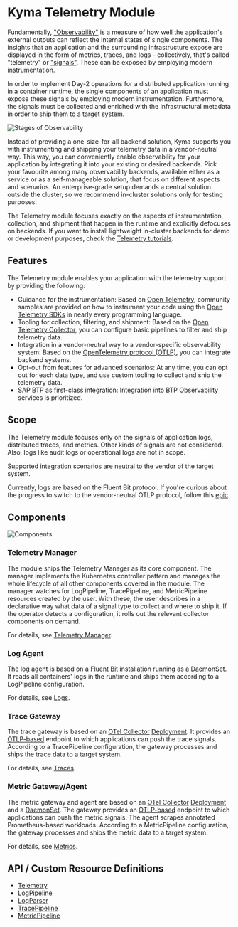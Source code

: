 
# Kyma Telemetry Module

Fundamentally, ["Observability"](https://opentelemetry.io/docs/concepts/observability-primer/) is a measure of how well the application's external outputs can reflect the internal states of single components. The insights that an application and the surrounding infrastructure expose are displayed in the form of metrics, traces, and logs - collectively, that's called "telemetry" or ["signals"](https://opentelemetry.io/docs/concepts/signals/). These can be exposed by employing modern instrumentation.

In order to implement Day-2 operations for a distributed application running in a container runtime, the single components of an application must expose these signals by employing modern instrumentation. Furthermore, the signals must be collected and enriched with the infrastructural metadata in order to ship them to a target system.

![Stages of Observability](./assets/general-stages.drawio.svg)

Instead of providing a one-size-for-all backend solution, Kyma supports you with instrumenting and shipping your telemetry data in a vendor-neutral way. This way, you can conveniently enable observability for your application by integrating it into your existing or desired backends. Pick your favourite among many observability backends, available either as a service or as a self-manageable solution, that focus on different aspects and scenarios. An enterprise-grade setup demands a central solution outside the cluster, so we recommend in-cluster solutions only for testing purposes.

The Telemetry module focuses exactly on the aspects of instrumentation, collection, and shipment that happen in the runtime and explicitly defocuses on backends. If you want to install lightweight in-cluster backends for demo or development purposes, check the [Telemetry tutorials](05-tutorials.md).

## Features

The Telemetry module enables your application with the telemetry support by providing the following:

- Guidance for the instrumentation: Based on [Open Telemetry](https://opentelemetry.io/), community samples are provided on how to instrument your code using the [Open Telemetry SDKs](https://opentelemetry.io/docs/instrumentation/) in nearly every programming language.
- Tooling for collection, filtering, and shipment: Based on the [Open Telemetry Collector](https://opentelemetry.io/docs/collector/), you can configure basic pipelines to filter and ship telemetry data.
- Integration in a vendor-neutral way to a vendor-specific observability system: Based on the [OpenTelemetry protocol (OTLP)](https://opentelemetry.io/docs/reference/specification/protocol/), you can integrate backend systems.
- Opt-out from features for advanced scenarios: At any time, you can opt out for each data type, and use custom tooling to collect and ship the telemetry data.
- SAP BTP as first-class integration: Integration into BTP Observability services is prioritized.

## Scope

The Telemetry module focuses only on the signals of application logs, distributed traces, and metrics. Other kinds of signals are not considered. Also, logs like audit logs or operational logs are not in scope.

Supported integration scenarios are neutral to the vendor of the target system.

Currently, logs are based on the Fluent Bit protocol. If you're curious about the progress to switch to the vendor-neutral OTLP protocol, follow this [epic](https://github.com/kyma-project/kyma/issues/16307).


## Components

![Components](./assets/general-components.drawio.svg)

### Telemetry Manager

The module ships the Telemetry Manager as its core component. The manager implements the Kubernetes controller pattern and manages the whole lifecycle of all other components covered in the module. The manager watches for LogPipeline, TracePipeline, and MetricPipeline resources created by the user. With these, the user describes in a declarative way what data of a signal type to collect and where to ship it.
If the operator detects a configuration, it rolls out the relevant collector components on demand.

For details, see [Telemetry Manager](01-manager.md).

### Log Agent

The log agent is based on a [Fluent Bit](https://fluentbit.io/) installation running as a [DaemonSet](https://kubernetes.io/docs/concepts/workloads/controllers/daemonset/). It reads all containers' logs in the runtime and ships them according to a LogPipeline configuration.

For details, see [Logs](02-logs.md).

### Trace Gateway

The trace gateway is based on an [OTel Collector](https://opentelemetry.io/docs/collector/) [Deployment](https://kubernetes.io/docs/concepts/workloads/controllers/deployment/). It provides an [OTLP-based](https://opentelemetry.io/docs/reference/specification/protocol/) endpoint to which applications can push the trace signals. According to a TracePipeline configuration, the gateway processes and ships the trace data to a target system.

For details, see [Traces](03-traces.md).

### Metric Gateway/Agent

The metric gateway and agent are based on an [OTel Collector](https://opentelemetry.io/docs/collector/) [Deployment](https://kubernetes.io/docs/concepts/workloads/controllers/deployment/) and a [DaemonSet](https://kubernetes.io/docs/concepts/workloads/controllers/daemonset/). The gateway provides an [OTLP-based](https://opentelemetry.io/docs/reference/specification/protocol/) endpoint to which applications can push the metric signals. The agent scrapes annotated Prometheus-based workloads. According to a MetricPipeline configuration, the gateway processes and ships the metric data to a target system.

For details, see [Metrics](04-metrics.md).

## API / Custom Resource Definitions

- [Telemetry](resources/01-telemetry.md)
- [LogPipeline](resources/02-logpipeline.md)
- [LogParser](resources/03-logparser.md)
- [TracePipeline](resources/04-tracepipeline.md)
- [MetricPipeline](resources/05-metricpipeline.md)
